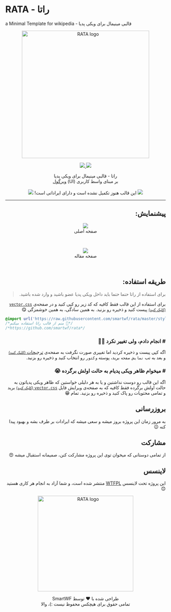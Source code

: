 # RATA - راتا
a Minimal Template for wikipedia - قالبی مینیمال برای ویکی پدیا

<p align="center">
  <img alt="RATA logo" title="اینجا خبری نیست!" width="400" src="https://user-images.githubusercontent.com/29660977/73191342-92811e00-413c-11ea-914c-02644021c6b4.png">
</p>

<p align="center">
  <a href="http://www.wtfpl.net" target="_blank">
      <img src="https://img.shields.io/badge/licence-WTFPL-e84a5f.svg?longCache=true&style=for-the-badge">
  </a>
  <a href="https://zarinp.al/smartwf" target="_blank">
    <img src="https://img.shields.io/badge/Donate-%E2%99%A5-17b978.svg?longCache=true&style=for-the-badge">
  </a>
</p>

<p align="center" dir="rtl">
 راتا - قالبی مینیمال برای ویکی پدیا
  <br>
  بر مبنای واسط کاربری (UI) <a href="https://virgool.io" target="_blank">ویرگول</a>
  <br><br>
  <img src="https://user-images.githubusercontent.com/29660977/73199848-dda22d80-414a-11ea-9a68-63f2bcf027d9.png">
  این قالب هنوز تکمیل نشده است و دارای ایراداتی است!
  <img src="https://user-images.githubusercontent.com/29660977/73199848-dda22d80-414a-11ea-9a68-63f2bcf027d9.png">
</p>

<hr>

<h2 align="right" dir="rtl">پیشنمایش:</h2>
<p align="center">
  <a href="https://user-images.githubusercontent.com/29660977/73191411-b3497380-413c-11ea-9d30-48f7726054f4.png" title="برای بزرگنمایی کلیک کنید" target="_blank"><img src="https://user-images.githubusercontent.com/29660977/73191411-b3497380-413c-11ea-9d30-48f7726054f4.png"></a>
  <br>
  صفحه اصلی
</p>
<br>
<p align="center">
  <a href="https://user-images.githubusercontent.com/29660977/73191448-c2c8bc80-413c-11ea-9d37-20c3f75e2bac.png" title="برای بزرگنمایی کلیک کنید" target="_blank"><img src="https://user-images.githubusercontent.com/29660977/73191448-c2c8bc80-413c-11ea-9d37-20c3f75e2bac.png"></a>
  <br>
  صفحه مقاله
</p>
<br>
<h2 align="right" dir="rtl">طریقه استفاده:</h2>
<blockquote align="right" dir="rtl">برای استفاده از راتا حتما حتما باید داخل ویکی پدیا عضو باشید و وارد شده باشید.</blockquote>
<p align="right" dir="rtl">
  برای استفاده از این قالب فقط کافیه که کد زیر رو کپی کنید و در صفحه‌ی 
  <a href="https://fa.wikipedia.org/w/index.php?title=Special:MyPage/vector.css&action=edit" target="_blank" title="فقط حواست باشه که باید داخل ویکی پدیا لاگین باشی"><code>vector.css</code> <small>(کلیک کنید)</small></a>
  پیست کنید و ذخیره رو بزنید. به همین سادگی، به همین خوشمزگی 😋
</p>

```css
@import url('https://raw.githubusercontent.com/smartwf/rata/master/style.css');
/*منم از قالب راتا استفاده میکنم 🤘*/
/*https://github.com/smartwf/rata*/
```

<h3 align="right" dir="rtl"># انجام دادم، ولی تغییر نکرد 🤷‍♂️</h3>
<p align="right" dir="rtl">
  اگه کپی پیست و ذخیره کردید اما تغییری صورت نگرفت به صفحه‌ی
  <a href="https://fa.wikipedia.org/wiki/Special:Preferences" target="_blank" title="فقط حواست باشه که باید داخل ویکی پدیا لاگین باشی">ترجیحات <small>(کلیک کنید)</small></a>
  و بعد به تب <code>نمایش صفحه</code> برید، پوسته <code>وکتور</code> رو انتخاب کنید و ذخیره رو بزنید.
</p>

<h3 align="right" dir="rtl"># میخوام ظاهر ویکی پدیام به حالت اولش برگرده 😭</h3>
<p align="right" dir="rtl">
  اگه این قالب رو دوست نداشتین و یا به هر دلیلی خواستین که ظاهر ویکی پدیاتون به حالت اولش برگرده فقط کافیه که به صفحه‌ی ویرایش فایل
  <a href="https://fa.wikipedia.org/w/index.php?title=Special:MyPage/vector.css&action=edit" target="_blank" title="فقط حواست باشه که باید داخل ویکی پدیا لاگین باشی"><code>vector.css</code> <small>(کلیک کنید)</small></a>
  برید و تمامی محتویات رو پاک کنید و ذخیره رو بزنید. تمام 😁 
</p>

<h2 align="right" dir="rtl">بروزرسانی</h2>
<p align="right" dir="rtl">
  به مرور زمان این پروژه بروز میشه و سعی میشه که ایرادات بر طرف بشه و بهبود پیدا کنه 😉
</p>

<h2 align="right" dir="rtl">مشارکت</h2>
<p align="right" dir="rtl">
  از تمامی دوستانی که میخوان توی این پروژه مشارکت کنن، صمیمانه استقبال میشه 😍
</p>

<h2 align="right" dir="rtl">لاینسس</h2>
<p align="right" dir="rtl">
  این پروژه تحت لاینسس
  <a href="http://www.wtfpl.net/" target="_blank" title="Do What the Fuck You Want to Public">WTFPL</a>
  منتشر شده است، و شما آزاد به انجام هر کاری هستید 😊
</p>

<p align="center">
  <img alt="RATA logo" title="اینجا هم خبری نیست!" width="300" src="https://user-images.githubusercontent.com/29660977/73191392-a62c8480-413c-11ea-9a57-270931e9d45c.png">
</p>
<p align="center" dir="rtl">
  طراحی شده با <span title="عشق">❤️</span> توسط <span title="خودمم">SmartWF</span>
  <br>
  تمامی حقوق برای هیچکس محفوظ نیست :)، والا
</p>
